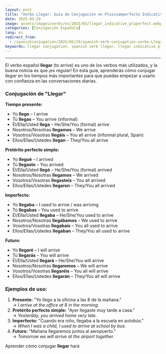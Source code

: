 ```yaml
---
layout: post
title: "Verbo Llegar: Guía de Conjugación en Pluscuamperfecto Indicativo para Principiantes"
date: 2025-03-29
image: assets/images/verbs/es/2025/03/llegar_indicative_pluperfect.webp
categories: [Conjugación Española]
lang: es
redirect_from:
  - /spanishconjugation/2025/03/29/spanish-verb-conjugation-verbo-Llegar-indicative-pluperfect/
keywords: llegar conjugation, spanish verb llegar, llegar indicative pluperfect, spanish conjugation, learn spanish
---
```


---

El verbo español **llegar** (to arrive) es uno de los verbos más utilizados, y la buena noticia es que ¡es regular! En esta guía, aprenderás cómo conjugar *llegar* en los tiempos más importantes para que puedas empezar a usarlo con confianza en las conversaciones diarias.

### Conjugación de "Llegar"

**Tiempo presente:**
- Yo **llego** – I arrive  
- Tú **llegas** – You arrive (informal)  
- Él/Ella/Usted **llega** – He/She/You (formal) arrive  
- Nosotros/Nosotras **llegamos** – We arrive  
- Vosotros/Vosotras **llegáis** – You all arrive (informal plural, Spain)  
- Ellos/Ellas/Ustedes **llegan** – They/You all arrive  

**Pretérito perfecto simple:**
- Yo **llegué** – I arrived  
- Tú **llegaste** – You arrived 
- Él/Ella/Usted **llegó** – He/She/You (formal) arrived  
- Nosotros/Nosotras **llegamos** – We arrived  
- Vosotros/Vosotras **llegasteis** – You all arrived  
- Ellos/Ellas/Ustedes **llegaron** – They/You all arrived  

**Imperfecto:**
- Yo **llegaba** – I used to arrive / was arriving  
- Tú **llegabas** – You used to arrive  
- Él/Ella/Usted **llegaba** – He/She/You used to arrive  
- Nosotros/Nosotras **llegábamos** – We used to arrive  
- Vosotros/Vosotras **llegabais** – You all used to arrive  
- Ellos/Ellas/Ustedes **llegaban** – They/You all used to arrive  

**Futuro:**
- Yo **llegaré** – I will arrive  
- Tú **llegarás** – You will arrive  
- Él/Ella/Usted **llegará** – He/She/You will arrive  
- Nosotros/Nosotras **llegaremos** – We will arrive  
- Vosotros/Vosotras **llegaréis** – You all will arrive  
- Ellos/Ellas/Ustedes **llegarán** – They/You all will arrive 

### Ejemplos de uso:

1. **Presente:** "Yo llego a la oficina a las 8 de la mañana."  
   → _I arrive at the office at 8 in the morning._
2. **Pretérito perfecto simple:** "Ayer llegaste muy tarde a casa."  
   → _Yesterday, you arrived home very late._
3. **Imperfecto:** "Cuando era niño, llegaba a la escuela en autobús."  
   → _When I was a child, I used to arrive at school by bus._
4. **Futuro:** "Mañana llegaremos juntos al aeropuerto."  
   → _Tomorrow we will arrive at the airport together._

Aprender cómo conjugar **llegar** hará